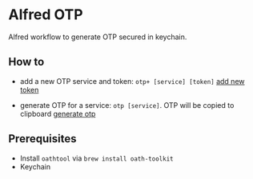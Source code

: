 # Alfred OTP

Alfred workflow to generate OTP secured in keychain.

## How to

- add a new OTP service and token: `otp+ [service] [token]`
[add new token](/doc/otp+.png)

- generate OTP for a service: `otp [service]`. OTP will be copied to clipboard
[generate otp](/doc/otp.png)

## Prerequisites

- Install `oathtool` via `brew install oath-toolkit`
- Keychain
